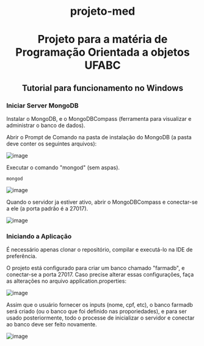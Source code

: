 <h1 align="center">projeto-med</h1>
<h1 align="center">Projeto para a matéria de Programação Orientada a objetos   UFABC</h1>


<h2 align="center"> Tutorial para funcionamento no Windows</h2>

<h3 align="left"> Iniciar Server MongoDB</h3>

Instalar o MongoDB, e o MongoDBCompass (ferramenta para visualizar e administrar o banco de dados).

Abrir o Prompt de Comando na pasta de instalação do MongoDB (a pasta deve conter os seguintes arquivos):

![image](https://user-images.githubusercontent.com/49883183/128275667-0290f7f2-b59d-46b6-a1c5-0866dc420836.png)

Executar o comando "mongod" (sem aspas).
	
	mongod

![image](https://user-images.githubusercontent.com/49883183/128277213-b604920e-8cf8-432e-bbe5-d6da0c578d27.png)

Quando o servidor ja estiver ativo, abrir o MongoDBCompass e conectar-se a ele (a porta padrão é a 27017).

![image](https://user-images.githubusercontent.com/49883183/128277547-6dd17c5a-b2ab-4c04-a3b6-90e5f0c5695f.png)

<h3 align="left"> Iniciando a Aplicação</h3>

É necessário apenas clonar o repositório, compilar e executá-lo na IDE de preferência.

O projeto está configurado para criar um banco chamado "farmadb", e conectar-se a porta 27017. Caso precise alterar essas configurações, faça as alterações no arquivo application.properties:

![image](https://user-images.githubusercontent.com/49883183/128279007-76ed0260-1c9e-4c71-ad45-5df5100de892.png)

Assim que o usuário fornecer os inputs (nome, cpf, etc), o banco farmadb será criado (ou o banco que foi definido nas proporiedades), e para ser usado posteriormente, todo o processe de inicializar o servidor e conectar ao banco deve ser feito novamente.

![image](https://user-images.githubusercontent.com/49883183/128278445-795a5ea0-a6c1-4163-898b-685148874e38.png)








